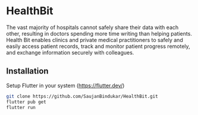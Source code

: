 # HealthBit
The vast majority of hospitals cannot safely share their data with each other, resulting in doctors spending more time writing than helping patients. Health Bit enables clinics and private medical practitioners to safely and easily access patient records, track and monitor patient progress remotely, and exchange information securely with colleagues.

## Installation

Setup Flutter in your system (https://flutter.dev/)

```sh
git clone https://github.com/SaujanBindukar/HealthBit.git
flutter pub get
flutter run
```
